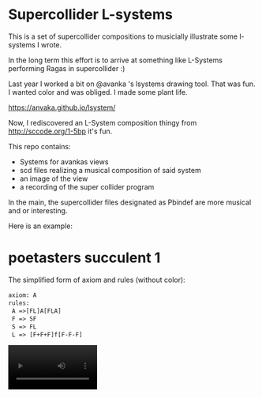 # Supercollider L-systems
This is a set of supercollider compositions to musicially illustrate some l-systems I wrote.

In the long term this effort is to arrive at something like L-Systems performing Ragas in supercollider :)

Last year I worked a bit on @avanka 's lsystems drawing tool. That was fun. I wanted color and was obliged. I made some plant life.

https://anvaka.github.io/lsystem/

Now, I rediscovered an L-System composition thingy from http://sccode.org/1-5bp it's fun. 

This repo contains:
* Systems for avankas views
* scd files realizing a musical composition of said system
* an image of the view
* a recording of the super collider program

In the main, the supercollider files designated as Pbindef are more musical and or interesting.

Here is an example:

# poetasters succulent 1

The simplified form of axiom and rules (without color):

```
axiom: A
rules:
 A =>[FL]A[FLA]
 F => SF 
 S => FL
 L => [F+F+F]f[F-F-F]

```

<video width="180px" src="https://github.com/poetaster/supercollider-lsystems/blob/main/succulent.mp3" />


![Succulent](succulent.svg)


# supercollider audio rendering

The 'Panola renderings are boring, but have properties I'll explore later.

![Succulent Supercollider](succulent.scd)

![Succulent Supercollider 2 Panola](succulent-2.scd)

## link to render  in anvaka's WebGL renderer

https://anvaka.github.io/lsystem/?code=%2F%2F%20poetasters%20succulent%201%0Aaxiom%3A%20A%0Arules%3A%0A%20A%20%3D%3E%5BFL%5DgAhg%5BFLA%5D%0A%20F%20%3D%3E%20cSF%20%0A%20S%20%3D%3E%20dFL%0A%20L%20%3D%3E%20c%5BF%2BF%2BF%5Dfe%5BF-F-F%5D%0A%0Acolor%3Agreen%0Adirection%3A%20%5B0%2C%201%2C%200.5%5D%0Awidth%3A%204%0Aangle%3A%2017%0Adepth%3A%205%0Aactions%3A%0A%20%20c%20%3D%3E%20setColor%28%27green%27%29%0A%20%20d%20%3D%3E%20setColor%28%27lime%27%29%0A%20%20e%20%3D%3E%20setColor%28%27lightgreen%27%29%0A%20%20g%20%3D%3E%20rotate%284.5%29%0A%20%20h%20%3D%3E%20rotate%28-3%29


